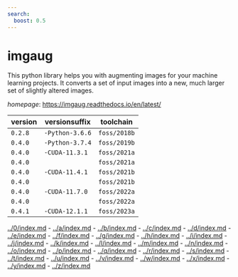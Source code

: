 ```yaml
---
search:
  boost: 0.5
---
```

# imgaug

This python library helps you with augmenting images for your machine learning projects.  It converts a set of input images into a new, much larger set of slightly altered images.

*homepage*: <https://imgaug.readthedocs.io/en/latest/>

version | versionsuffix | toolchain
--------|---------------|----------
``0.2.8`` | ``-Python-3.6.6`` | ``foss/2018b``
``0.4.0`` | ``-Python-3.7.4`` | ``foss/2019b``
``0.4.0`` | ``-CUDA-11.3.1`` | ``foss/2021a``
``0.4.0`` |  | ``foss/2021a``
``0.4.0`` | ``-CUDA-11.4.1`` | ``foss/2021b``
``0.4.0`` |  | ``foss/2021b``
``0.4.0`` | ``-CUDA-11.7.0`` | ``foss/2022a``
``0.4.0`` |  | ``foss/2022a``
``0.4.1`` | ``-CUDA-12.1.1`` | ``foss/2023a``

[../0/index.md](0) - [../a/index.md](a) - [../b/index.md](b) - [../c/index.md](c) - [../d/index.md](d) - [../e/index.md](e) - [../f/index.md](f) - [../g/index.md](g) - [../h/index.md](h) - [../i/index.md](i) - [../j/index.md](j) - [../k/index.md](k) - [../l/index.md](l) - [../m/index.md](m) - [../n/index.md](n) - [../o/index.md](o) - [../p/index.md](p) - [../q/index.md](q) - [../r/index.md](r) - [../s/index.md](s) - [../t/index.md](t) - [../u/index.md](u) - [../v/index.md](v) - [../w/index.md](w) - [../x/index.md](x) - [../y/index.md](y) - [../z/index.md](z)

